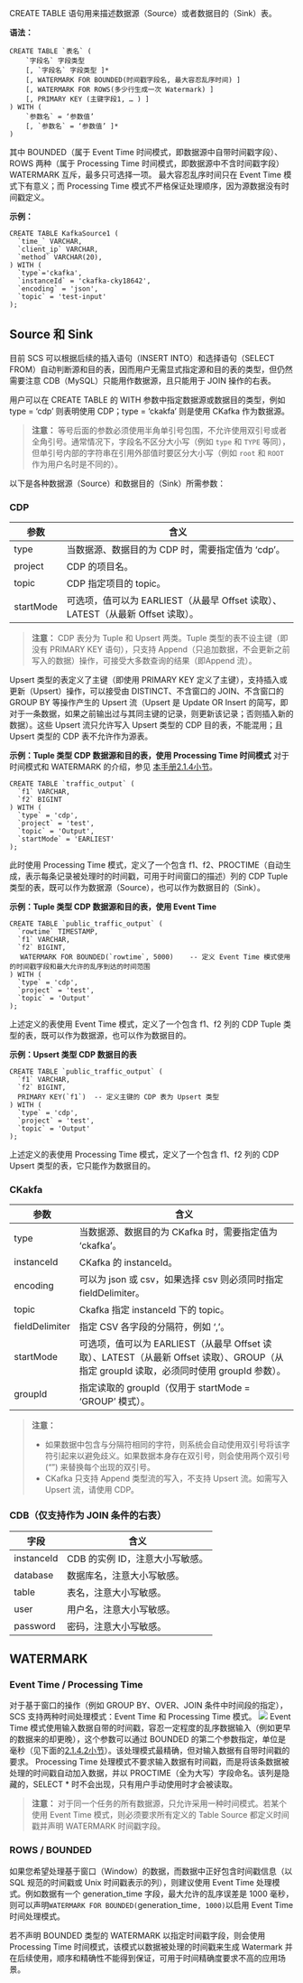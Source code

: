 CREATE TABLE 语句用来描述数据源（Source）或者数据目的（Sink）表。

**语法：**
```
CREATE TABLE `表名` (
	`字段名` 字段类型
	[, `字段名` 字段类型 ]*
	[, WATERMARK FOR BOUNDED(时间戳字段名, 最大容忍乱序时间) ]
	[, WATERMARK FOR ROWS(多少行生成一次 Watermark) ]
	[, PRIMARY KEY (主键字段1, … ) ]
) WITH (
	`参数名` = ‘参数值’
	[, `参数名` = ‘参数值’ ]*
)
```
其中 BOUNDED（属于 Event Time 时间模式，即数据源中自带时间戳字段）、ROWS 两种（属于 Processing Time 时间模式，即数据源中不含时间戳字段）WATERMARK 互斥，最多只可选择一项。
最大容忍乱序时间只在 Event Time 模式下有意义；而 Processing Time 模式不严格保证处理顺序，因为源数据没有时间戳定义。

**示例：**
```
CREATE TABLE KafkaSource1 (
  `time_` VARCHAR,
  `client_ip` VARCHAR,
  `method` VARCHAR(20),
) WITH (
  `type`='ckafka',
  `instanceId` = 'ckafka-cky18642',
  `encoding` = 'json',
  `topic` = 'test-input'
);
```

## Source 和 Sink
目前 SCS 可以根据后续的插入语句（INSERT INTO）和选择语句（SELECT FROM）自动判断源和目的表，因而用户无需显式指定源和目的表的类型，但仍然需要注意  CDB（MySQL）只能用作数据源，且只能用于 JOIN 操作的右表。

用户可以在 CREATE TABLE 的 WITH 参数中指定数据源或数据目的类型，例如 type = ‘cdp’ 则表明使用 CDP；type = ‘ckakfa’ 则是使用 CKafka 作为数据源。

>**注意：**
>等号后面的参数必须使用半角单引号包围，不允许使用双引号或者全角引号。通常情况下，字段名不区分大小写（例如 `type` 和 `TYPE` 等同），但单引号内部的字符串在引用外部值时要区分大小写（例如 `root` 和 `ROOT` 作为用户名时是不同的）。

以下是各种数据源（Source）和数据目的（Sink）所需参数：

### CDP
| 参数	| 含义 |
| ----- | ----- |
| type	| 当数据源、数据目的为 CDP 时，需要指定值为 ‘cdp’。|
| project	| CDP 的项目名。|
| topic	| CDP 指定项目的 topic。|
| startMode	| 可选项，值可以为 EARLIEST（从最早 Offset 读取）、LATEST（从最新 Offset 读取）。|

>**注意：**
> CDP 表分为 Tuple 和 Upsert 两类。Tuple 类型的表不设主键（即没有 PRIMARY KEY 语句），只支持 Append（只追加数据，不会更新之前写入的数据）操作，可接受大多数查询的结果（即Append 流）。

Upsert 类型的表定义了主键（即使用 PRIMARY KEY 定义了主键），支持插入或更新（Upsert）操作，可以接受由 DISTINCT、不含窗口的 JOIN、不含窗口的 GROUP BY 等操作产生的 Upsert 流（Upsert 是 Update OR Insert 的简写，即对于一条数据，如果之前输出过与其同主键的记录，则更新该记录；否则插入新的数据）。这些 Upsert 流只允许写入 Upsert 类型的 CDP 目的表，不能混用；且 Upsert 类型的 CDP 表不允许作为源表。

**示例：Tuple 类型 CDP 数据源和目的表，使用 Processing Time 时间模式**
对于时间模式和 WATERMARK 的介绍，参见 [本手册2.1.4小节]()。
```
CREATE TABLE `traffic_output` (
  `f1` VARCHAR,
  `f2` BIGINT
) WITH (
  `type` = 'cdp',
  `project` = 'test',
  `topic` = 'Output',
  `startMode` = 'EARLIEST'
);
```
此时使用 Processing Time 模式，定义了一个包含 f1、f2、PROCTIME（自动生成，表示每条记录被处理时的时间戳，可用于时间窗口的描述）列的 CDP Tuple 类型的表，既可以作为数据源（Source），也可以作为数据目的（Sink）。

**示例：Tuple 类型 CDP 数据源和目的表，使用 Event Time**
```
CREATE TABLE `public_traffic_output` (
  `rowtime` TIMESTAMP,
  `f1` VARCHAR,
  `f2` BIGINT,
　 WATERMARK FOR BOUNDED(`rowtime`, 5000)    -- 定义 Event Time 模式使用的时间戳字段和最大允许的乱序到达的时间范围
) WITH (
  `type` = 'cdp',
  `project` = 'test',
  `topic` = 'Output'
);
```
上述定义的表使用 Event Time 模式，定义了一个包含 f1、f2 列的 CDP Tuple 类型的表，既可以作为数据源，也可以作为数据目的。

**示例：Upsert 类型 CDP 数据目的表**
```
CREATE TABLE `public_traffic_output` (
  `f1` VARCHAR,
  `f2` BIGINT,
  PRIMARY KEY(`f1`)  -- 定义主键的 CDP 表为 Upsert 类型
) WITH (
  `type` = 'cdp',
  `project` = 'test',
  `topic` = 'Output'
);
```
上述定义的表使用 Processing Time 模式，定义了一个包含 f1、f2 列的 CDP Upsert 类型的表，它只能作为数据目的。

### CKakfa

| 参数	| 含义 |
| ----- | ----- |
| type	| 当数据源、数据目的为 CKafka 时，需要指定值为 ‘ckafka’。|
| instanceId	| CKafka 的 instanceId。|
| encoding	| 可以为 json 或 csv，如果选择 csv 则必须同时指定 fieldDelimiter。|
| topic	| Ckafka 指定 instanceId 下的 topic。|
| fieldDelimiter	| 指定 CSV 各字段的分隔符，例如 ‘,’。|
| startMode	| 可选项，值可以为 EARLIEST（从最早 Offset 读取）、LATEST（从最新 Offset 读取）、GROUP（从指定 groupId 读取，必须同时使用 groupId 参数）。|
| groupId	| 指定读取的 groupId（仅用于 startMode = ‘GROUP’ 模式）。|

>**注意：**
>- 如果数据中包含与分隔符相同的字符，则系统会自动使用双引号将该字符引起来以避免歧义。如果数据本身存在双引号，则会使用两个双引号(“”) 来替换每个出现的双引号。
>- CKafka 只支持 Append 类型流的写入，不支持 Upsert 流。如需写入 Upsert 流，请使用 CDP。

### CDB（仅支持作为 JOIN 条件的右表）
| 字段	| 含义 |
| ----- | ----- |
| instanceId	| CDB 的实例 ID，注意大小写敏感。|
| database |	数据库名，注意大小写敏感。|
| table	| 表名，注意大小写敏感。|
| user |	用户名，注意大小写敏感。|
| password	| 密码，注意大小写敏感。|

## WATERMARK
### Event Time / Processing Time
对于基于窗口的操作（例如 GROUP BY、OVER、JOIN 条件中时间段的指定），SCS 支持两种时间处理模式：Event Time 和 Processing Time 模式。
![](https://main.qcloudimg.com/raw/a743ddc5a779c5f4fcca15277f34cb1f.png)
Event Time 模式使用输入数据自带的时间戳，容忍一定程度的乱序数据输入（例如更早的数据来的却更晚），这个参数可以通过 BOUNDED 的第二个参数指定，单位是毫秒（见下面的[2.1.4.2小节]()）。该处理模式最精确，但对输入数据有自带时间戳的要求。
Processing Time 处理模式不要求输入数据有时间戳，而是将该条数据被处理的时间戳自动加入数据，并以 PROCTIME（全为大写）字段命名。该列是隐藏的，SELECT * 时不会出现，只有用户手动使用时才会被读取。
>**注意：**
>对于同一个任务的所有数据源，只允许采用一种时间模式。若某个使用 Event Time 模式，则必须要求所有定义的 Table Source 都定义时间戳并声明 WATERMARK 时间戳字段。

### ROWS / BOUNDED
如果您希望处理基于窗口（Window）的数据，而数据中正好包含时间戳信息（以 SQL 规范的时间戳或 Unix 时间戳表示的列），则建议使用 Event Time 处理模式。例如数据有一个 generation_time 字段，最大允许的乱序误差是 1000 毫秒，则可以声明`WATERMARK FOR BOUNDED(`generation_time`, 1000)`以启用 Event Time 时间处理模式。

若不声明 BOUNDED 类型的 WATERMARK 以指定时间戳字段，则会使用 Processing Time 时间模式，该模式以数据被处理的时间戳来生成 Watermark 并在后续使用，顺序和精确性不能得到保证，可用于时间精确度要求不高的应用场景。



